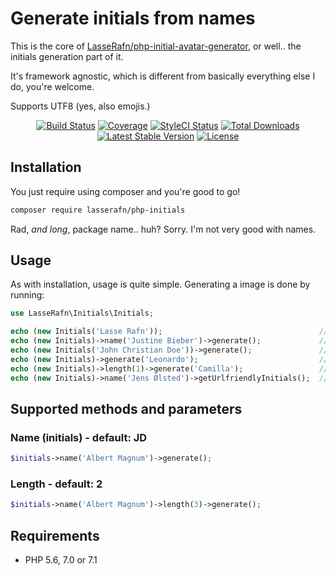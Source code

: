 # Generate initials from names
This is the core of [LasseRafn/php-initial-avatar-generator](http://github.com/LasseRafn/php-initial-avatar-generator), or well.. the initials generation part of it.

It's framework agnostic, which is different from basically everything else I do, you're welcome.

Supports UTF8 (yes, also emojis.)
 
<p align="center"> 
<a href="https://travis-ci.org/LasseRafn/php-initials"><img src="https://img.shields.io/travis/LasseRafn/php-initials.svg?style=flat-square" alt="Build Status"></a>
<a href="https://coveralls.io/github/LasseRafn/php-initials"><img src="https://img.shields.io/coveralls/LasseRafn/php-initials.svg?style=flat-square" alt="Coverage"></a>
<a href="https://styleci.io/repos/78973710"><img src="https://styleci.io/repos/78973710/shield?branch=master" alt="StyleCI Status"></a>
<a href="https://packagist.org/packages/LasseRafn/php-initials"><img src="https://img.shields.io/packagist/dt/LasseRafn/php-initials.svg?style=flat-square" alt="Total Downloads"></a>
<a href="https://packagist.org/packages/LasseRafn/php-initials"><img src="https://img.shields.io/packagist/v/LasseRafn/php-initials.svg?style=flat-square" alt="Latest Stable Version"></a>
<a href="https://packagist.org/packages/LasseRafn/php-initials"><img src="https://img.shields.io/packagist/l/LasseRafn/php-initials.svg?style=flat-square" alt="License"></a>
</p>

## Installation
You just require using composer and you're good to go!
```bash
composer require lasserafn/php-initials
```

Rad, *and long*, package name.. huh? Sorry. I'm not very good with names.

## Usage
As with installation, usage is quite simple. Generating a image is done by running:
```php
use LasseRafn\Initials\Initials;

echo (new Initials('Lasse Rafn'));                                   // Output: LR
echo (new Initials)->name('Justine Bieber')->generate();             // Output: JB
echo (new Initials('John Christian Doe'))->generate();               // Output: JD
echo (new Initials)->generate('Leonardo');                           // Output: LE
echo (new Initials)->length(1)->generate('Camilla');                 // Output: C
echo (new Initials)->name('Jens Ølsted')->getUrlfriendlyInitials();  // Output: JO
```

## Supported methods and parameters
### Name (initials) - default: JD
```php
$initials->name('Albert Magnum')->generate();
```

### Length - default: 2
```php
$initials->name('Albert Magnum')->length(3)->generate();
```

## Requirements
* PHP 5.6, 7.0 or 7.1
